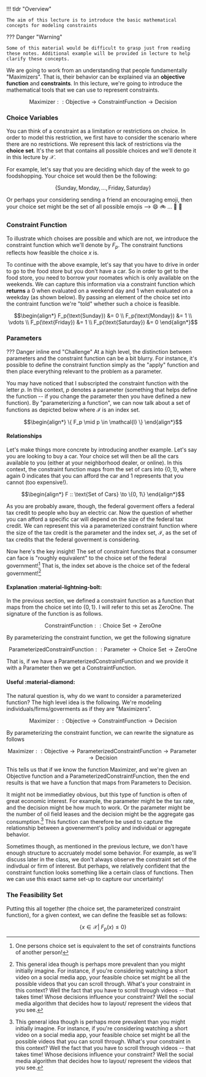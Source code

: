 !!! tldr "Overview"

    The aim of this lecture is to introduce the basic mathematical concepts for modeling constraints

??? Danger "Warning"

    Some of this material would be difficult to grasp just from reading these notes. Additional example will be provided in lecture to help clarify these concepts.

We are going to work from an understanding that people fundamentally "Maximizers". That is, their behavior can be explained via an **objective function** and **constraints**. In this lecture, we're going to introduce the mathematical tools that we can use to represent constraints. 

$$ \textrm{Maximizer} :: \text{Objective} \to \text{ConstraintFunction} \to \text{Decision} $$

### **Choice Variables** 

You can think of a constraint as a limitation or restrictions on choice. In order to model this restriction, we first have to consider the scenario where there are no restrictions. We represent this lack of restrictions via the **choice set**. It's the set that contains all possible choices and we'll denote it in this lecture by $\mathcal{X}$. 

For example, let's say that you are deciding which day of the week to go foodshopping. Your choice set would then be the following:

$$\{ \text{Sunday}, \text{Monday}, \dots  ,\text{Friday}, \text{Saturday}\}$$

Or perhaps your considering sending a friend an encouraging emoji, then your choice set might be the set 
of all possible emojis --> :smile: :bike: $\dots$ :goat: :basketball:

### **Constraint Function** 
To illustrate which choises are possible and which are not, we introduce the constraint function which we'll denote by $F_p$. The constraint functions reflects how feasible the choice $x$ is. 

To continue with the above example, let's say that you have to drive in order to go to the food store but you don't have a car. So in order to get to the food store, you need to borrow your roomates which is only available on the weekends. We can capture this information via a constraint function which **returns** a $0$ when evaluated on a weekend day and $1$ when evaluated on a weekday (as shown below). By passing an element of the choice set into the contraint function we're "told" whether such a choice is feasible.

$$\begin{align*}
F_p(\text{Sunday}) &= 0 \\
F_p(\text{Monday}) &= 1 \\ 
\vdots \\ 
F_p(\text{Friday}) &= 1 \\
F_p(\text{Saturday}) &= 0  
\end{align*}$$

### **Parameters**

??? Danger inline end "Challenge"
    At a high level, the distinction between parameters and the constraint function can be a bit blurry. For instance, it's possible to define the constraint function simply as the "apply" function and then place everything relevant to the problem as a parameter.

You may have noticed that I subscripted the constraint function with the letter $p$. In this context, $p$ denotes a parameter (something that helps define the function -- if you change the parameter then you have defined a new function). By "parameterizing a function", we can now talk about a set of functions as depicted below where $\mathcal{I}$ is an index set.

$$\begin{align*}
\{ F_p \mid p \in \mathcal{I} \}
\end{align*}$$

#### Relationships
Let's make things more concrete by introducing another example. Let's say you are looking to buy a car. Your choice set will then be all the cars available to you (either at your neighborhood dealer, or online). In this context, the constraint function maps from the set of cars into $\{0, 1\}$, where again $0$ indicates that you can afford the car and $1$ represents that you cannot (too expensive!). 

$$\begin{align*}
F :: \text{Set of Cars} \to \{0, 1\}
\end{align*}$$

As you are probably aware, though, the federal goverment offers a federal tax credit to people who buy an electric car. Now the question of whether you can afford a specific car will depend on the size of the federal tax credit. We can represent this via a parameterized constraint function where the size of the tax credit is the parameter and the index set, $\mathcal{I}$, as the set of tax credits that the federal goverment is considering. 

Now here's the key insight! The set of constraint functions that a consumer can face is "roughly equivalent" to the choice set of the federal government![^1] That is, the index set above is the choice set of the federal government![^2]


#### Explanation :material-lightning-bolt:
In the previous section, we defined a constraint function as a function that maps from the choice set into $\{0,1\}$. I will refer to this set as ZeroOne. The signature of the function is as follows.

$$ \textrm{ConstraintFunction} :: \text{Choice Set} \to \text{ZeroOne} $$

By parameterizing the constraint function, we get the following signature

$$ \textrm{ParameterizedConstraintFunction} :: \text{Parameter} \to \text{Choice Set} \to \text{ZeroOne} $$

That is, if we have a ParameterizedConstraintFunction and we provide it with a Parameter then we get a ConstraintFunction.

#### Useful :material-diamond:  
The natural question is, why do we want to consider a parameterized function? The high level idea is the following. We're modeling individuals/firms/goverments as if they are "Maximizers". 

$$ \textrm{Maximizer} :: \text{Objective} \to \text{ConstraintFunction} \to \text{Decision} $$

By parameterizing the constraint function, we can rewrite the signature as follows

$$ \textrm{Maximizer} :: \text{Objective} \to \text{ParameterizedConstraintFunction} \to \text{Parameter} \to \text{Decision} $$

This tells us that if we know the function Maximizer, and we're given an Objective function and a ParameterizedConstraintFunction, then the end results is that we have a function that maps from Parameters to Decision. 

It might not be immediatley obvious, but this type of function is often of great economic interest. For example, the parameter might be the tax rate, and the decision might be how much to work. Or the parameter might be the number of oil field leases and the decision might be the aggregate gas consumption.[^2] This function can therefore be used to capture the relationship between a govenerment's policy and individual or aggregate behavior.

Sometimes though, as mentioned in the previous lecture, we don't have enough structure to accruately model some behavior. For example, as we'll discuss later in the class, we don't always observe the constraint set of the indivdual or firm of interest. But perhaps, we relatively confident that the constraint function looks something like a certain class of functions. Then we can use this exact same set-up to capture our uncertainty!



### **The Feasibility Set**

Putting this all together (the choice set, the parameterized constraint function), for a given context, we can define the feasible set as follows:

$$\{x \in \mathcal{X} | \ F_p(x) \leq 0 \}$$




<!-- ### **Consumption**
- Highlight is currying/partial evaluation 

### **Production**
- Highlight is IFT -->

[^1]: One persons choice set is equivalent to the set of constraints functions of another person!

[^2]: This general idea though is perhaps more prevalent than you might initially imagine. For instance, if you're considering watching a short video on a social media app, your feasible choice set might be all the possible videos that you can scroll through. What's your constraint in this context? Well the fact that you have to scroll through videos -- that takes time! Whose decisions influence your constraint? Well the social media algorithm that decides how to layout/ represent the videos that you see. 

[^3]: I recognize that this probably won't make sense yet. I really just want you to get used to seeing this structure and to trust me that it will simplify things in the long run. We'll make heavy use of this thoughout the semester and I'm confident that it will sink in over the comming weeks. Hang in there!

